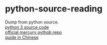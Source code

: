 # python-source-reading
Dump from python source.  
[python 3 source code](http://www.opensource.apple.com/source/python/python-3/python/Lib/)  
[official mercury pythob repo](https://hg.python.org/releasing/3.5/file/5b845fec4daf/Lib)  
[guide in Chinese](http://www.zhihu.com/question/20336475)  
